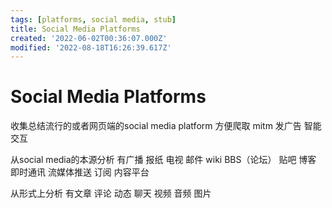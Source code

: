 ```yaml
---
tags: [platforms, social media, stub]
title: Social Media Platforms
created: '2022-06-02T00:36:07.000Z'
modified: '2022-08-18T16:26:39.617Z'
---
```


# Social Media Platforms

收集总结流行的或者网页端的social media platform 方便爬取 mitm 发广告 智能交互

从social media的本源分析 有广播 报纸 电视 邮件 wiki BBS（论坛） 贴吧 博客 即时通讯 流媒体推送 订阅 内容平台

从形式上分析 有文章 评论 动态 聊天 视频 音频 图片
